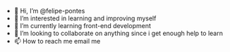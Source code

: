 - 👋 Hi, I’m @felipe-pontes
- 👀 I’m interested in learning and improving myself
- 🌱 I’m currently learning front-end development
- 💞️ I’m looking to collaborate on anything since i get enough help to learn
- 📫 How to reach me email me

<!---
felipe-pontes/felipe-pontes is a ✨ special ✨ repository because its `README.md` (this file) appears on your GitHub profile.
You can click the Preview link to take a look at your changes.
--->
